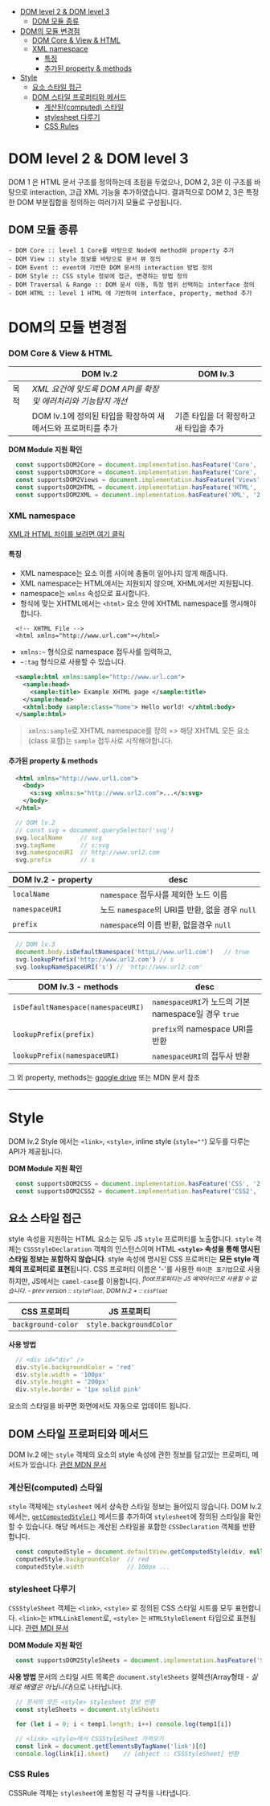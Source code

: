 - [DOM level 2 & DOM level 3](#dom-level-2--dom-level-3)
  - [DOM 모듈 종류](#dom-모듈-종류)
- [DOM의 모듈 변경점](#dom의-모듈-변경점)
    - [DOM Core & View & HTML](#dom-core--view--html)
    - [XML namespace](#xml-namespace)
      - [특징](#특징)
      - [추가된 property & methods](#추가된-property--methods)
- [Style](#style)
  - [요소 스타일 접근](#요소-스타일-접근)
  - [DOM 스타일 프로퍼티와 메서드](#dom-스타일-프로퍼티와-메서드)
    - [계산된(computed) 스타일](#계산된computed-스타일)
    - [stylesheet 다루기](#stylesheet-다루기)
    - [CSS Rules](#css-rules)

# DOM level 2 & DOM level 3

DOM 1 은 HTML 문서 구조를 정의하는데 초점을 두었으나, DOM 2, 3은 이 구조를 바탕으로 interaction, 고급 XML 기능을 추가하였습니다. 결과적으로 DOM 2, 3은 특정한 DOM 부분집합을 정의하는 여러가지 모듈로 구성됩니다.

## DOM 모듈 종류

```
- DOM Core :: level 1 Core를 바탕으로 Node에 method와 property 추가
- DOM View :: style 정보를 바탕으로 문서 뷰 정의
- DOM Event :: event에 기반한 DOM 문서의 interaction 방법 정의
- DOM Style :: CSS style 정보에 접근, 변경하는 방법 정의
- DOM Traversal & Range :: DOM 문서 이동, 특정 범위 선택하는 interface 정의
- DOM HTML :: level 1 HTML 에 기반하여 interface, property, method 추가
```

# DOM의 모듈 변경점

### DOM Core & View & HTML

|      | DOM lv.2                                                       | DOM lv.3                               |
| ---- | -------------------------------------------------------------- | -------------------------------------- |
| 목적 | _XML 요건에 맞도록 DOM API를 확장 및 에러처리와 기능탐지 개선_ |
|      | DOM lv.1에 정의된 타입을 확장하여 새 메서드와 프로퍼티를 추가  | 기존 타입을 더 확장하고 새 타입을 추가 |

**DOM Module 지원 확인**
``` js
  const supportsDOM2Core = document.implementation.hasFeature('Core', '2.0')
  const supportsDOM3Core = document.implementation.hasFeature('Core', '3.0')
  const supportsDOM2Views = document.implementation.hasFeature('Views', '2.0')
  const supportsDOM2HTML = document.implementation.hasFeature('HTML', '2.0')
  const supportsDOM2XML = document.implementation.hasFeature('XML', '2.0')
```

### XML namespace
[XML과 HTML 차이를 보려면 여기 클릭](https://www.crocus.co.kr/1493)
#### 특징
* XML namespace는 요소 이름 사이에 충돌이 일어나지 않게 해줍니다.
* XML namespace는 HTML에서는 지원되지 않으며, XHML에서만 지원됩니다.
* namespace는 `xmlns` 속성으로 표시합니다.
* 형식에 맞는 XHTML에서는 `<html>` 요소 안에 XHTML namespace를 명시해야합니다.

``` xhtml
  <!-- XHTML File -->
  <html xmlns="http://www.url.com"></html>
```
* `xmlns:~` 형식으로 namespace 접두사를 입력하고,
* `~:tag` 형식으로 사용할 수 있습니다.
``` xml
  <sample:html xmlns:sample="http://www.url.com">
    <sample:head>
      <sample:title> Example XHTML page </sample:title>
    </sample:head>
    <xhtml:body sample:class="home"> Hello world! </xhtml:body>
  </sample:html>
```
> `xmlns:sample`로 XHTML namespace를 정의 => 해당 XHTML 모든 요소(class 포함)는 `sample` 접두사로 시작해야합니다.

#### 추가된 property & methods
``` xml
  <html xmlns="http://www.url1.com">
    <body>
      <s:svg xmlns:s="http://www.url2.com">...</s:svg>
    </body>
  </html>
```
``` js
  // DOM lv.2
  // const svg = document.querySelector('svg')
  svg.localName     // svg
  svg.tagName       // s:svg 
  svg.namespaceURI  // http://www.url2.com
  svg.prefix        // s
```
| DOM lv.2 - property | desc                                            |
| ------------------- | ----------------------------------------------- |
| `localName`         | `namespace` 접두사를 제외한 노드 이름           |
| `namespaceURI`      | 노드 `namespace`의 URI를 반환, 없을 경우 `null` |
| `prefix`            | `namespace`의 이름 반환, 없을경우 `null`        |

``` js
  // DOM lv.3
  document.body.isDefaultNamespace('httpL//www.url1.com')   // true
  svg.lookupPrefix('http://www.url2.com') // s
  svg.lookupNameSpaceURI('s') // 'http://www.url2.com'
```
| DOM lv.3 - methods                 | desc                                                 |
| ---------------------------------- | ---------------------------------------------------- |
| `isDefaultNamespace(namespaceURI)` | `namespaceURI`가 노드의 기본 namespace일 경우 `true` |
| `lookupPrefix(prefix)`             | `prefix`의 namespace URI를 반환                      |
| `lookupPrefix(namespaceURI)`       | `namespaceURI`의 접두사 반환                         |

그 외 property, methods는 [google drive](https://docs.google.com/document/d/1VAv-U9Mns97vaEPzq8702bZJK61KdepvCMHoEXILbao/edit?usp=sharing) 또는 MDN 문서 참조

--------------------------------------------

# Style

DOM lv.2 Style 에서는 `<link>`, `<style>`, inline style (`style=""`) 모두를 다루는 API가 제공됩니다.

**DOM Module 지원 확인**
``` js
  const supportsDOM2CSS = document.implementation.hasFeature('CSS', '2.0')
  const supportsDOM2CSS2 = document.implementation.hasFeature('CSS2', '2.0')
```

## 요소 스타일 접근

style 속성을 지원하는 HTML 요소는 모두 JS `style` 프로퍼티를 노출합니다. `style` 객체는 `CSSStyleDeclaration` 객체의 인스턴스이며 HTML **`<style>` 속성을 통해 명시된 스타일 정보는 포함하지 않습니다**. style 속성에 명시된 CSS 프로퍼티는 **모든 style 객체의 프로퍼티로 표현**됩니다. CSS 프로퍼티 이름은 '-'를 사용한 `하이픈 표기법`으로 사용하지만, JS에서는 `camel-case`를 이용합니다. <sup> *float프로퍼티는 JS 예약어이므로 사용할 수 없습니다. - prev version :: `styleFloat`, DOM lv.2 + :: `cssFloat`* </sup>

| CSS 프로퍼티       | JS 프로퍼티             |
| ------------------ | ----------------------- |
| `background-color` | `style.backgroundColor` |

**사용 방법**

``` js
  // <div id="div" />
  div.style.backgroundColor = 'red'
  div.style.width = '100px'
  div.style.height = '200px'
  div.style.border = '1px solid pink'
```

요소의 스타일을 바꾸면 화면에서도 자동으로 업데이트 됩니다.

## DOM 스타일 프로퍼티와 메서드

DOM lv.2 에는 `style` 객체의 요소의 style 속성에 관한 정보를 담고있는 프로퍼티, 메서드가 있습니다. [관련 MDN 문서](https://developer.mozilla.org/en-US/docs/Web/API/CSSRule/cssText)


### 계산된(computed) 스타일

`style` 객체에는 `stylesheet` 에서 상속한 스타일 정보는 들어있지 않습니다. DOM lv.2 에서는, [`getComputedStyle()`](https://developer.mozilla.org/en-US/docs/Web/API/Window/getComputedStyle) 메서드를 추가하여 `stylesheet`에 정의된 스타일을 확인할 수 있습니다. 해당 메서드는 계산된 스타일을 포함한 `CSSDeclaration` 객체를 반환합니다.

``` js
  const computedStyle = document.defaultView.getComputedStyle(div, null)
  computedStyle.backgroundColor  // red
  computedStyle.width            // 100px ...
```

### stylesheet 다루기
`CSSStyleSheet` 객체는 `<link>`, `<style>` 로 정의된 CSS 스타일 시트를 모두 표현합니다. `<link>`는 `HTMLLinkElement`로, `<style>` 는 `HTMLStyleElement` 타입으로 표현됩니다. [관련 MDI 문서](https://developer.mozilla.org/ko/docs/Web/API/CSSStyleSheet)

**DOM Module 지원 확인**
``` js
  const supportsDOM2StyleSheets = document.implementation.hasFeature('StyleSheets', '2.0')
```

**사용 방법**
문서의 스타일 시트 목록은 `document.styleSheets` 컬렉션(Array형태 - *실제로 배열은 아닙니다*)으로 나타납니다.

``` js
  // 문서의 모든 <style> stylesheet 정보 반환
  const styleSheets = document.styleSheets

  for (let i = 0; i < temp1.length; i++) console.log(temp1[i])   
```
``` js
  // <link> <style>에서 CSSStyleSheet 가져오기
  const link = document.getElementsByTagName('link')[0]
  console.log(link[i].sheet)    // [object :: CSSStyleSheet] 반환
```

### CSS Rules
CSSRule 객체는 `stylesheet`에 포함된 각 규칙을 나타냅니다.
